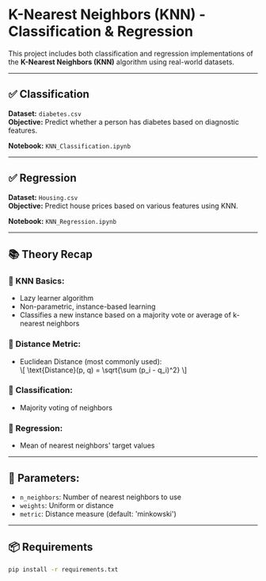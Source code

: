 # K-Nearest Neighbors (KNN) - Classification & Regression

This project includes both classification and regression implementations of the **K-Nearest Neighbors (KNN)** algorithm using real-world datasets.

---

## ✅ Classification

**Dataset:** `diabetes.csv`  
**Objective:** Predict whether a person has diabetes based on diagnostic features.

**Notebook:** `KNN_Classification.ipynb`

---

## ✅ Regression

**Dataset:** `Housing.csv`  
**Objective:** Predict house prices based on various features using KNN.

**Notebook:** `KNN_Regression.ipynb`

---

## 📚 Theory Recap

### 📌 KNN Basics:
- Lazy learner algorithm
- Non-parametric, instance-based learning
- Classifies a new instance based on a majority vote or average of k-nearest neighbors

### 📌 Distance Metric:
- Euclidean Distance (most commonly used):  
\\[
\\text{Distance}(p, q) = \\sqrt{\\sum (p_i - q_i)^2}
\\]

### 📌 Classification:
- Majority voting of neighbors

### 📌 Regression:
- Mean of nearest neighbors' target values

---

## 🧠 Parameters:
- `n_neighbors`: Number of nearest neighbors to use
- `weights`: Uniform or distance
- `metric`: Distance measure (default: 'minkowski')

---

## 📦 Requirements

```bash
pip install -r requirements.txt
